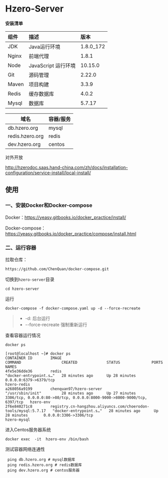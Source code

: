 # Hzero-Server
**安装清单**

| 组件           | 描述                | 版本      |
| :------------- | :------------------ | :-------- |
| JDK            | Java运行环境        | 1.8.0_172 |
| Nginx          | 前端代理            | 1.8.1     |
| Node           | JavaScript 运行环境 | 10.15.0   |
| Git            | 源码管理            | 2.22.0 |
| Maven          | 项目构建            | 3.3.9     |
| Redis | 缓存数据库   | 4.0.2                        |
| Mysql | 数据库       | 5.7.17                       |

| 域名            | 容器/服务 |
| --------------- | --------- |
| db.hzero.org    | mysql     |
| redis.hzero.org | redis     |
| dev.hzero.org   | centos    |

对外开放

http://hzerodoc.saas.hand-china.com/zh/docs/installation-configuration/service-install/local-install/

## 使用

### 一、安装Docker和Docker-compose

Docker：https://yeasy.gitbooks.io/docker_practice/install/

Docker-compose：https://yeasy.gitbooks.io/docker_practice/compose/install.html

### 二、运行容器

拉取仓库：

```bash
https://github.com/ChenQuan/docker-compose.git
```

切换到`hzero-server`目录

```shell
cd hzero-server
```

运行

```shell
docker-compose -f docker-compose.yaml up -d --force-recreate
```

> - -d: 后台运行
> - --force-recreate 强制重新运行

查看容器运行情况

```shell
docker ps
```

```shell
[root@localhost ~]# docker ps
CONTAINER ID        IMAGE                                                            COMMAND                  CREATED             STATUS              PORTS                                                                      NAMES
4fe5e36dde36        redis                                                            "docker-entrypoint.s…"   28 minutes ago      Up 28 minutes       0.0.0.0:6379->6379/tcp                                                     hzero-redis
a268056a9199        chenquan97/hzero-server                                          "/usr/sbin/init"         28 minutes ago      Up 27 minutes       3306/tcp, 0.0.0.0:80->80/tcp, 0.0.0.0:8000-9000->8000-9000/tcp, 6397/tcp   hzero-env
2f6e840271c8        registry.cn-hangzhou.aliyuncs.com/choerodon-tools/mysql:5.7.17   "docker-entrypoint.s…"   28 minutes ago      Up 28 minutes       0.0.0.0:3306->3306/tcp                                                     hzero-mysql

```

进入Centos服务器系统

```shell
docker exec  -it  hzero-env /bin/bash
```

测试容器网络连通性

```shell
 ping db.hzero.org # mysql数据库
 ping redis.hzero.org # redis数据库
 ping dev.hzero.org # centos服务器
```

